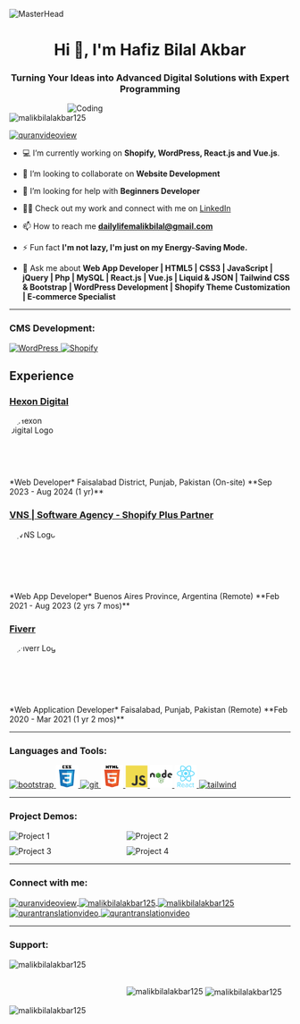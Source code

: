 ![MasterHead](https://fiverr-res.cloudinary.com/images/q_auto,f_auto/gigs/228448693/original/4fe7fcdf9484ab9dcdb0046b5ad12b0607c26dc0/made-attractive-design-banner.jpg)

<h1 align="center">Hi 👋, I'm Hafiz Bilal Akbar</h1>
<h3 align="center"> Turning Your Ideas into Advanced Digital Solutions with Expert Programming</h3>
<img align="right" alt="Coding" width="400" src="https://media.tenor.com/rePDfDWO3XoAAAAd/hacking.gif">

<p align="left"> <img src="https://komarev.com/ghpvc/?username=malikbilalakbar125&label=Profile%20views&color=0e75b6&style=flat" alt="malikbilalakbar125" /> </p>

<p align="left"> <a href="https://twitter.com/quranvideoview" target="blank"><img src="https://img.shields.io/twitter/follow/quranvideoview?logo=twitter&style=for-the-badge" alt="quranvideoview" /></a> </p>

- 💻 I’m currently working on **Shopify, WordPress, React.js and Vue.js**.

- 👯 I’m looking to collaborate on **Website Development**

- 🤝 I’m looking for help with **Beginners Developer**

- 👨‍💻 Check out my work and connect with me on [LinkedIn](https://www.linkedin.com/in/malikbilalakbar125)

- 📫 How to reach me **dailylifemalikbilal@gmail.com**

- ⚡ Fun fact **I'm not lazy, I'm just on my Energy-Saving Mode.**

- 💬 Ask me about **Web App Developer | HTML5 | CSS3 | JavaScript | jQuery | Php | MySQL | React.js | Vue.js | Liquid & JSON | Tailwind CSS & Bootstrap | WordPress Development | Shopify Theme Customization | E-commerce Specialist**
---

<h3 align="left">CMS Development:</h3>
<p align="left">
<a href="https://wordpress.org/" target="_blank" rel="noreferrer">
<img src="https://upload.wikimedia.org/wikipedia/commons/9/98/WordPress_blue_logo.svg" alt="WordPress" width="40" height="40"/>
</a>
<a href="https://www.shopify.com/" target="_blank" rel="noreferrer">
<img src="https://www.svgrepo.com/show/303503/shopify-logo.svg" alt="Shopify" width="40" height="40"/>
</a>
</p>

## Experience

### [Hexon Digital](https://hexondigital.com/)
<img src="https://media.licdn.com/dms/image/C4D0BAQEEIA4CHBFqYA/company-logo_200_200/0/1630516840533/hexon_digital_logo?e=2147483647&v=beta&t=mSunUiQ-pDK_4FYnG8teTOTazbIBFrXjh6RmFM_YQAI" alt="Hexon Digital Logo" style="width: 100px; height: 100px; border-radius: 50%; display: block; margin-bottom: 10px;">
*Web Developer*  
Faisalabad District, Punjab, Pakistan (On-site)  
**Sep 2023 - Aug 2024 (1 yr)**

### [VNS | Software Agency - Shopify Plus Partner](https://vnstudios.com/)
<img src="https://media.licdn.com/dms/image/D4D0BAQFh_FVI2v5cYw/company-logo_200_200/0/1718741762859/vn_studios_logo?e=2147483647&v=beta&t=DbJaB_sSWr1Qn559AtGTVRitJBYaUR_E990OUZd7NvY" alt="VNS Logo" style="width: 100px; height: 100px; border-radius: 50%; display: block; margin-bottom: 10px;">
*Web App Developer*  
Buenos Aires Province, Argentina (Remote)  
**Feb 2021 - Aug 2023 (2 yrs 7 mos)**

### [Fiverr](https://www.fiverr.com/)
<img src="https://uxwing.com/wp-content/themes/uxwing/download/brands-and-social-media/fiverr-icon.png" alt="Fiverr Logo" style="width: 100px; height: 100px; border-radius: 50%; display: block; margin-bottom: 10px;">
*Web Application Developer*  
Faisalabad, Punjab, Pakistan (Remote)  
**Feb 2020 - Mar 2021 (1 yr 2 mos)**

---

<h3 align="left">Languages and Tools:</h3>
<p align="left">
<a href="https://getbootstrap.com" target="_blank" rel="noreferrer">
<img src="https://upload.wikimedia.org/wikipedia/commons/b/b2/Bootstrap_logo.svg" alt="bootstrap" width="40" height="40"/>
</a>
<a href="https://www.w3schools.com/css/" target="_blank" rel="noreferrer">
<img src="https://raw.githubusercontent.com/devicons/devicon/master/icons/css3/css3-original-wordmark.svg" alt="css3" width="40" height="40"/>
</a>
<a href="https://git-scm.com/" target="_blank" rel="noreferrer">
<img src="https://www.vectorlogo.zone/logos/git-scm/git-scm-icon.svg" alt="git" width="40" height="40"/>
</a>
<a href="https://www.w3.org/html/" target="_blank" rel="noreferrer">
<img src="https://raw.githubusercontent.com/devicons/devicon/master/icons/html5/html5-original-wordmark.svg" alt="html5" width="40" height="40"/>
</a>
<a href="https://developer.mozilla.org/en-US/docs/Web/JavaScript" target="_blank" rel="noreferrer">
<img src="https://raw.githubusercontent.com/devicons/devicon/master/icons/javascript/javascript-original.svg" alt="javascript" width="40" height="40"/>
</a>
<a href="https://nodejs.org" target="_blank" rel="noreferrer">
<img src="https://raw.githubusercontent.com/devicons/devicon/master/icons/nodejs/nodejs-original-wordmark.svg" alt="nodejs" width="40" height="40"/>
</a>
<a href="https://reactjs.org/" target="_blank" rel="noreferrer">
<img src="https://raw.githubusercontent.com/devicons/devicon/master/icons/react/react-original-wordmark.svg" alt="react" width="40" height="40"/>
</a>
<a href="https://tailwindcss.com/" target="_blank" rel="noreferrer">
<img src="https://www.vectorlogo.zone/logos/tailwindcss/tailwindcss-icon.svg" alt="tailwind" width="40" height="40"/>
</a>
</p>

---

<h3 align="left">Project Demos:</h3>
<div style="display: flex; flex-wrap: wrap; gap: 10px;">
  <img src="https://res.cloudinary.com/upwork-cloud/image/upload/c_scale,w_1000/v1687908860/catalog/1673836551244148736/pehp6lthvahqimy7jy5l.jpg" alt="Project 1" width="200"/>
  <img src="https://res.cloudinary.com/upwork-cloud/image/upload/c_scale,w_1000/v1693566294/catalog/1697557568132345856/l45zbgup5pxtqu7jcufb.jpg" alt="Project 2" width="200"/>
  <img src="https://www.zohowebstatic.com/sites/zweb/images/commerce/prebuilt-left.jpg" alt="Project 3" width="200"/>
  <img src="https://www.rankbyfocus.com/wp-content/uploads/2020/07/ecommerce-website.jpg" alt="Project 4" width="200"/>
</div>

---

<h3 align="left">Connect with me:</h3>
<p align="left">
<a href="https://twitter.com/quranvideoview" target="blank">
<img align="center" src="https://raw.githubusercontent.com/rahuldkjain/github-profile-readme-generator/master/src/images/icons/Social/twitter.svg" alt="quranvideoview" height="30" width="40" />
</a>
<a href="https://linkedin.com/in/malikbilalakbar125" target="blank">
<img align="center" src="https://raw.githubusercontent.com/rahuldkjain/github-profile-readme-generator/master/src/images/icons/Social/linked-in-alt.svg" alt="malikbilalakbar125" height="30" width="40" />
</a>
<a href="https://fb.com/malikbilalakbar125" target="blank">
<img align="center" src="https://raw.githubusercontent.com/rahuldkjain/github-profile-readme-generator/master/src/images/icons/Social/facebook.svg" alt="malikbilalakbar125" height="30" width="40" />
</a>
<a href="https://instagram.com/qurantranslationvideo" target="blank">
<img align="center" src="https://raw.githubusercontent.com/rahuldkjain/github-profile-readme-generator/master/src/images/icons/Social/instagram.svg" alt="qurantranslationvideo" height="30" width="40" />
</a>
<a href="https://www.youtube.com/qurantranslationvideo" target="blank">
<img align="center" src="https://raw.githubusercontent.com/rahuldkjain/github-profile-readme-generator/master/src/images/icons/Social/youtube.svg" alt="qurantranslationvideo" height="30" width="40" />
</a>
</p>

---

<h3 align="left">Support:</h3>
<p>
<a href="https://www.buymeacoffee.com/malikbilalakbar125">
<img align="left" src="https://cdn.buymeacoffee.com/buttons/v2/default-yellow.png" height="50" width="210" alt="malikbilalakbar125" />
</a>
</p><br><br>

<p><img align="left" src="https://github-readme-stats.vercel.app/api/top-langs?username=malikbilalakbar125&show_icons=true&locale=en&layout=compact" alt="malikbilalakbar125" /></p>

<p>&nbsp;<img align="center" src="https://github-readme-stats.vercel.app/api?username=malikbilalakbar125&show_icons=true&locale=en" alt="malikbilalakbar125" /></p>

<p><img align="center" src="https://github-readme-streak-stats.herokuapp.com/?user=malikbilalakbar125&" alt="malikbilalakbar125" /></p>
